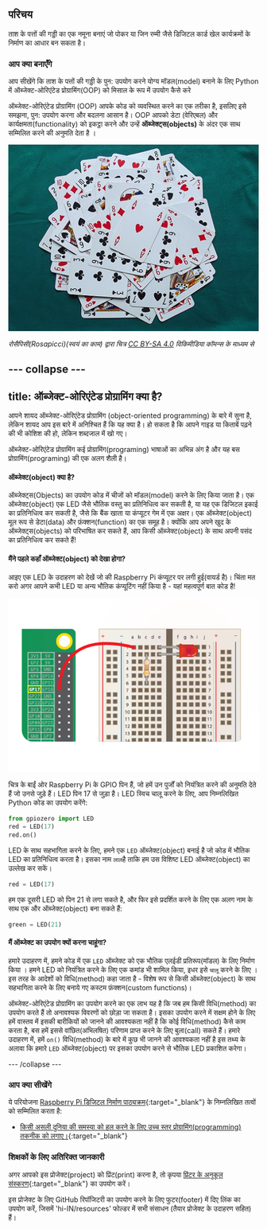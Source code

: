 ## परिचय

ताश के पत्तों की गड्डी का एक नमूना बनाएं जो पोकर या जिन रम्मी जैसे डिजिटल कार्ड खेल कार्यक्रमों के निर्माण का आधार बन सकता है।

### आप क्या बनाएँगे

आप सीखेंगे कि ताश के पत्तों की गड्डी के पुन: उपयोग करने योग्य मॉडल(model) बनाने के लिए Python में ऑब्जेक्ट-ओरिएंटेड प्रोग्रामिंग(OOP) को मिसाल के रूप में उपयोग कैसे करे

ऑब्जेक्ट-ओरिएंटेड प्रोग्रामिंग (OOP) आपके कोड को व्यवस्थित करने का एक तरीका है, इसलिए इसे समझना, पुन: उपयोग करना और बदलना आसान है। OOP आपको डेटा (वेरिएबल) और कार्यक्षमता(functionality) को इकट्ठा करने और उन्हें **ऑब्जेक्ट्स(objects)** के अंदर एक साथ सम्मिलित करने की अनुमति देता है ।

![Cards](images/cards.jpg)

_रोसैपिसी(Rosapicci)(स्वयं का काम) द्वारा चित्र [CC BY-SA 4.0](https://creativecommons.org/licenses/by-sa/4.0) विकिमीडिया कॉमन्स के माध्यम से_

--- collapse ---
---
title: ऑब्जेक्ट-ओरिएंटेड प्रोग्रामिंग क्या है?
---

आपने शायद ऑब्जेक्ट-ओरिएंटेड प्रोग्रामिंग (object-oriented programming) के बारे में सुना है, लेकिन शायद आप इस बारे में अनिश्चित हैं कि यह क्या है। हो सकता है कि आपने गाइड या किताबें पढ़ने की भी कोशिश की हो, लेकिन शब्दजाल में खो गए।

ऑब्जेक्ट-ओरिएंटेड प्रोग्रामिंग कई प्रोग्रामिंग(programing) भाषाओं का अभिन्न अंग है और यह बस प्रोग्रामिंग(programing) की एक अलग शैली है।

#### ऑब्जेक्ट(object) क्या है?

ऑब्जेक्ट्स(Objects) का उपयोग कोड में चीजों को मॉडल(model) करने के लिए किया जाता है। एक ऑब्जेक्ट(object) एक LED जैसे भौतिक वस्तु का प्रतिनिधित्व कर सकती है, या यह एक डिजिटल इकाई का प्रतिनिधित्व कर सकती है, जैसे कि बैंक खाता या कंप्यूटर गेम में एक अक्षर। एक ऑब्जेक्ट(object) मूल रूप से डेटा(data) और फ़ंक्शन(function) का एक समूह है। क्योंकि आप अपने खुद के ऑब्जेक्ट्स(objects) को परिभाषित कर सकते हैं, आप किसी ऑब्जेक्ट(object) के साथ अपनी पसंद का प्रतिनिधित्व कर सकते हैं!

#### मैंने पहले कहाँ ऑब्जेक्ट(object) को देखा होगा?

आइए एक LED के उदाहरण को देखें जो की Raspberry Pi कंप्यूटर पर लगी हुई(वायर्ड है)। चिंता मत करो अगर आपने कभी LED या अन्य भौतिक कंप्यूटिंग नहीं किया है - यहां महत्वपूर्ण बात कोड है!

![led connected to pin 17](images/LED-GP17.gif)

चित्र के बाईं ओर Raspberry Pi के GPIO पिन हैं, जो हमें उन पुर्जों को नियंत्रित करने की अनुमति देते हैं जो उनसे जुड़े हैं। LED पिन 17 से जुड़ा है। LED स्विच चालू करने के लिए, आप निम्नलिखित Python कोड का उपयोग करेंगे:

```python
from gpiozero import LED
red = LED(17)           
red.on()
```

LED के साथ सहभागिता करने के लिए, हमने एक `LED` ऑब्जेक्ट(object) बनाई है जो कोड में भौतिक LED का प्रतिनिधित्व करता है। इसका नाम `लाल`है ताकि हम उस विशिष्ट LED ऑब्जेक्ट(object) का उल्लेख कर सकें।

```python
red = LED(17)
```

हम एक दूसरी LED को पिन 21 से लगा सकते है, और फिर इसे प्रदर्शित करने के लिए एक अलग नाम के साथ एक और ऑब्जेक्ट(object) बना सकते हैं:

```python
green = LED(21)
```

#### मैं ऑब्जेक्ट का उपयोग क्यों करना चाहूंगा?

हमारे उदाहरण में, हमने कोड में एक `LED` ऑब्जेक्ट को एक भौतिक एलईडी प्रतिरूप(मॉडल) के लिए निर्माण किया । हमने LED को नियंत्रित करने के लिए एक कमांड भी शामिल किया, इधर इसे `चालू` करने के लिए । इस तरह के आदेशों को विधि(method) कहा जाता है - विशेष रूप से किसी ऑब्जेक्ट(object) के साथ सहभागिता करने के लिए बनाये गए कस्टम फ़ंक्शन(custom functions)।

ऑब्जेक्ट-ओरिएंटेड प्रोग्रामिंग का उपयोग करने का एक लाभ यह है कि जब हम किसी विधि(method) का उपयोग करते हैं तो अनावश्यक विवरणों को छोड़ा जा सकता है। इसका उपयोग करने में सक्षम होने के लिए हमें वास्तव में इसकी बारीकियों को जानने की आवश्यकता नहीं है कि कोई विधि(method) कैसे काम करता है, बस हमें इससे वांछित(अभिलषित) परिणाम प्राप्त करने के लिए बुला(call) सकते हैं। हमारे उदाहरण में, हमें `on()` विधि(method) के बारे में कुछ भी जानने की आवश्यकता नहीं है इस तथ्य के अलावा कि हमारे `LED` ऑब्जेक्ट(object) पर इसका उपयोग करने से भौतिक LED प्रकाशित करेगा।

--- /collapse ---

### आप क्या सीखेंगे

ये परियोजना [Raspberry Pi डिजिटल निर्माण पाठ्यक्रम](http://rpf.io/curriculum){:target="_blank"} के निम्नलिखित तत्वों को सम्मिलित करता है:

+ [किसी असली दुनिया की समस्या को हल करने के लिए उच्च स्तर प्रोग्रामिंग(programming) तकनीक को लगाए।](https://curriculum.raspberrypi.org/programming/maker/){:target="_blank"}

### शिक्षकों के लिए अतिरिक्त जानकारी

अगर आपको इस प्रोजेक्ट(project) को प्रिंट(print) करना है, तो कृपया [प्रिंटर के अनुकूल संस्करण](https://projects.raspberrypi.org/hi-IN/projects/deck-of-cards/print){:target="_blank"} का उपयोग करें।

इस प्रोजेक्ट के लिए GitHub रिपॉजिटरी का उपयोग करने के लिए फुटर(footer) में दिए लिंक का उपयोग करें, जिसमें 'hi-IN/resources' फोल्डर में सभी संसाधन (तैयार प्रोजेक्ट के उदाहरण सहित) हैं।
